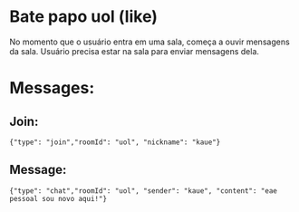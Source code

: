 # Bate papo uol (like)
No momento que o usuário entra em uma sala, começa a ouvir mensagens da sala. Usuário precisa estar na sala para enviar mensagens dela.

# Messages:
## Join:
`{"type": "join","roomId": "uol", "nickname": "kaue"}`
## Message:
`{"type": "chat","roomId": "uol", "sender": "kaue", "content": "eae pessoal sou novo aqui!"}`
